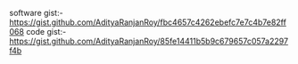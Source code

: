 software gist:-https://gist.github.com/AdityaRanjanRoy/fbc4657c4262ebefc7e7c4b7e82ff068
code gist:-https://gist.github.com/AdityaRanjanRoy/85fe14411b5b9c679657c057a2297f4b